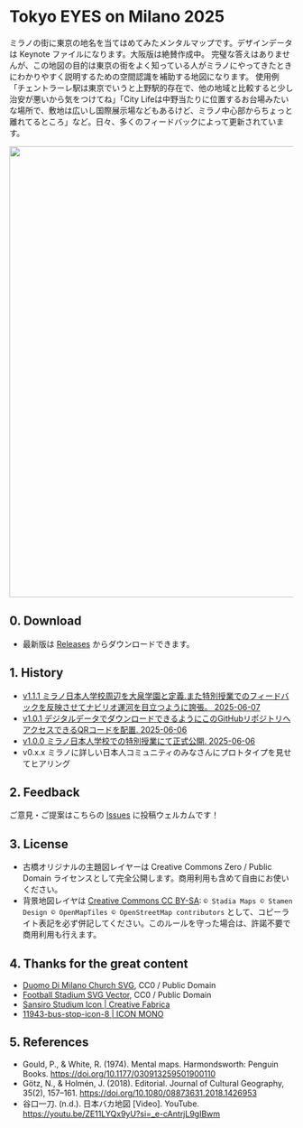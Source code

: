 # Tokyo EYES on Milano 2025
ミラノの街に東京の地名を当てはめてみたメンタルマップです。デザインデータは Keynote ファイルになります。大阪版は絶賛作成中。
完璧な答えはありませんが、この地図の目的は東京の街をよく知っている人がミラノにやってきたときにわかりやすく説明するための空間認識を補助する地図になります。
使用例「チェントラーレ駅は東京でいうと上野駅的存在で、他の地域と比較すると少し治安が悪いから気をつけてね」「City Lifeは中野当たりに位置するお台場みたいな場所で、敷地は広いし国際展示場などもあるけど、ミラノ中心部からちょっと離れてるところ」など。日々、多くのフィードバックによって更新されています。

<img src="https://github.com/furuhashilab/TokyoEYESonMilano2025/blob/main/maps/v1.2.0/TokyoEyesonMilano2025_v1.2.0.jpg?raw=true" width="800">

## 0. Download
 * 最新版は [Releases](https://github.com/furuhashilab/TokyoEYESonMilano2025/releases) からダウンロードできます。

## 1. History
 * [v1.1.1 ミラノ日本人学校周辺を大泉学園と定義.また特別授業でのフィードバックを反映させてナビリオ運河を目立つように誇張。 2025-06-07](https://github.com/furuhashilab/TokyoEYESonMilano2025/tree/main/maps/v1.1.1)
 * [v1.0.1 デジタルデータでダウンロードできるようにこのGitHubリポジトリへアクセスできるQRコードを配置. 2025-06-06](https://github.com/furuhashilab/TokyoEYESonMilano2025/tree/main/maps/v1.0.1)
 * [v1.0.0 ミラノ日本人学校での特別授業にて正式公開. 2025-06-06](https://github.com/furuhashilab/TokyoEYESonMilano2025/tree/main/maps/v1.0.0)
 * v0.x.x ミラノに詳しい日本人コミュニティのみなさんにプロトタイプを見せてヒアリング


## 2. Feedback
ご意見・ご提案はこちらの [Issues](https://github.com/furuhashilab/TokyoEYESonMilano2025/issues) に投稿ウェルカムです！


## 3. License
 * 古橋オリジナルの主題図レイヤーは Creative Commons Zero / Public Domain ライセンスとして完全公開します。商用利用も含めて自由にお使いください。
 * 背景地図レイヤは [Creative Commons CC BY-SA](https://creativecommons.org/licenses/by-sa/4.0/): `© Stadia Maps © Stamen Design © OpenMapTiles © OpenStreetMap contributors` として、コピーライト表記を必ず併記してください。このルールを守った場合は、許諾不要で商用利用も行えます。


## 4. Thanks for the great content
 * [Duomo Di Milano Church SVG](https://www.svgrepo.com/svg/296426/duomo-di-milano-church), CC0 / Public Domain
 * [Football Stadium SVG Vector](https://www.svgrepo.com/svg/509505/football-stadium), CC0 / Public Domain
 * [Sansiro Studium Icon | Creative Fabrica](https://www.creativefabrica.com/product/stadio-di-san-siro-silhouette/)
 * [11943-bus-stop-icon-8 | ICON MONO](https://icooon-mono.com/11943-bus-stop-icon-8/)


## 5. References
 * Gould, P., & White, R. (1974). Mental maps. Harmondsworth: Penguin Books. https://doi.org/10.1177/030913259501900110
 * Götz, N., & Holmén, J. (2018). Editorial. Journal of Cultural Geography, 35(2), 157–161. https://doi.org/10.1080/08873631.2018.1426953
 * 谷口一刀. (n.d.). 日本バカ地図 [Video]. YouTube. https://youtu.be/ZE11LYQx9yU?si=_e-cAntrjL9gIBwm
